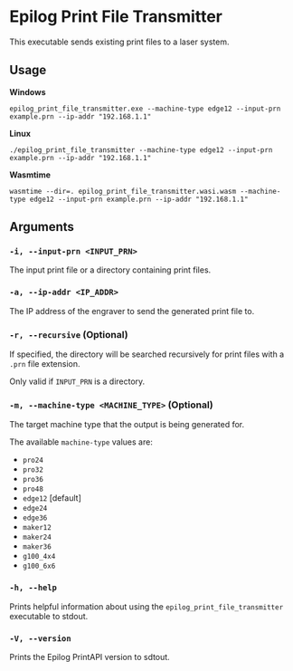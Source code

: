 # **Epilog Print File Transmitter**

This executable sends existing print files to a laser system.

## Usage

**Windows**

```
epilog_print_file_transmitter.exe --machine-type edge12 --input-prn example.prn --ip-addr "192.168.1.1"
```

**Linux**

```
./epilog_print_file_transmitter --machine-type edge12 --input-prn example.prn --ip-addr "192.168.1.1"
```

**Wasmtime**

```
wasmtime --dir=. epilog_print_file_transmitter.wasi.wasm --machine-type edge12 --input-prn example.prn --ip-addr "192.168.1.1"
```

## Arguments

### `-i, --input-prn <INPUT_PRN>`

The input print file or a directory containing print files.

### `-a, --ip-addr <IP_ADDR>`

The IP address of the engraver to send the generated print file to.

### `-r, --recursive` (Optional)

If specified, the directory will be searched recursively for print files with a `.prn` file extension.

Only valid if `INPUT_PRN` is a directory.

### `-m, --machine-type <MACHINE_TYPE>` (Optional)

The target machine type that the output is being generated for.

The available `machine-type` values are:
- `pro24`
- `pro32`
- `pro36`
- `pro48`
- `edge12` [default]
- `edge24`
- `edge36`
- `maker12`
- `maker24`
- `maker36`
- `g100_4x4`
- `g100_6x6`

### `-h, --help`

Prints helpful information about using the `epilog_print_file_transmitter` executable to stdout.

### `-V, --version`

Prints the Epilog PrintAPI version to sdtout.
